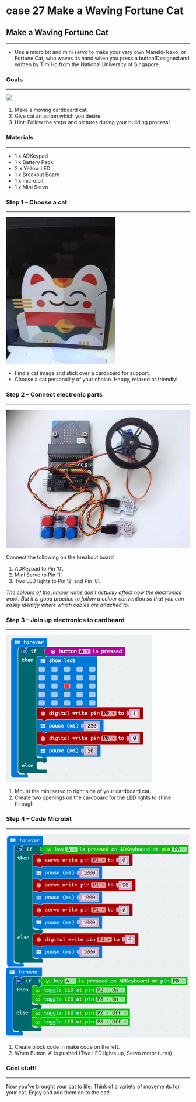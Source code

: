 # case 27 Make a Waving Fortune Cat 

## Make a Waving Fortune Cat
---
- Use a micro:bit and mini servo to make your very own Maneki-Neko, or Fortune Cat, who waves its hand when you press a button!Designed and written by Tim Ho from the National University of Singapore.



### Goals
---

![](./images/IduYkyz.gif)


 1. Make a moving cardboard cat.
 2. Give cat an action which you desire. 
 3. Hint: Follow the steps and pictures during your building process!
 
           
    
### Materials
---
- 1 x ADKeypad
- 1 x Battery Pack
- 2 x Yellow LED
- 1 x Breakout Board
- 1 x micro:bit
- 1 x Mini Servo


### Step 1 – Choose a cat
---

![](./images/ujaWK5w.jpg)

- Find a cat image and stick over a cardboard for support.
- Choose a cat personality of your choice. Happy, relaxed or friendly!


### Step 2 – Connect electronic parts
---

![](./images/cTOOFfU.jpg)

Connect the following on the breakout board

1. ADKeypad to Pin ‘0’.
2. Mini Servo to Pin ‘1’.
3. Two LED lights to Pin ‘2’ and Pin ‘8’.

*The colours of the jumper wires don’t actually affect how the electronics work. But it is good practice to follow a colour convention so that you can easily identify where which cables are attached to.*

### Step 3 – Join up electronics to cardboard
---

![](./images/6nlQFM9.png)


1. Mount the mini servo to right side of your cardboard cat.
2. Create two openings on the cardboard for the LED lights to shine through


### Step 4 – Code Microbit
---

![](./images/HINCWOv.png)


1. Create block code in make code on the left.
2. When Button ‘A’ is pushed (Two LED lights up, Servo motor turns)



### Cool stuff!
---

Now you’ve brought your cat to life. Think of a variety of movements for your cat. Enjoy and add them on to the cat!

